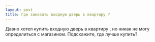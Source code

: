```yaml
---
layout: post 
title: Где заказать входную дверь в квартиру ? 
--- 
```

Давно хотел купить входную дверь в квартиру , но никак не могу определиться с магазином. Подскажите, где лучше купить?